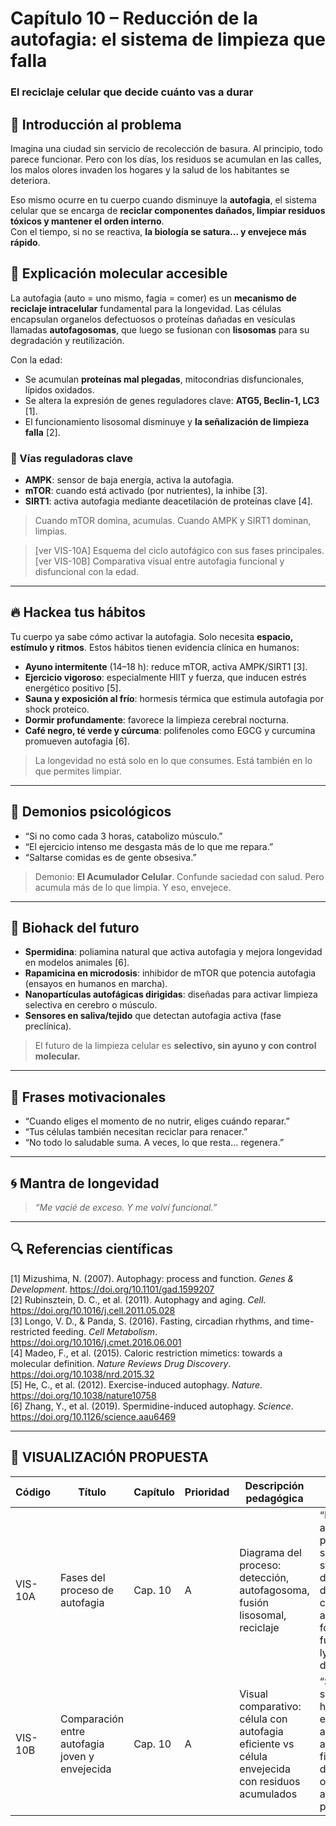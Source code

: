 # Capítulo 10 – Reducción de la autofagia: el sistema de limpieza que falla  
### El reciclaje celular que decide cuánto vas a durar

## 🧠 Introducción al problema

Imagina una ciudad sin servicio de recolección de basura. Al principio, todo parece funcionar. Pero con los días, los residuos se acumulan en las calles, los malos olores invaden los hogares y la salud de los habitantes se deteriora.

Eso mismo ocurre en tu cuerpo cuando disminuye la **autofagia**, el sistema celular que se encarga de **reciclar componentes dañados, limpiar residuos tóxicos y mantener el orden interno**.  
Con el tiempo, si no se reactiva, **la biología se satura… y envejece más rápido**.

## 🧬 Explicación molecular accesible

La autofagia (auto = uno mismo, fagia = comer) es un **mecanismo de reciclaje intracelular** fundamental para la longevidad. Las células encapsulan organelos defectuosos o proteínas dañadas en vesículas llamadas **autofagosomas**, que luego se fusionan con **lisosomas** para su degradación y reutilización.

Con la edad:

- Se acumulan **proteínas mal plegadas**, mitocondrias disfuncionales, lípidos oxidados.  
- Se altera la expresión de genes reguladores clave: **ATG5, Beclin-1, LC3** [1].  
- El funcionamiento lisosomal disminuye y **la señalización de limpieza falla** [2].

### 🔄 Vías reguladoras clave

- **AMPK**: sensor de baja energía, activa la autofagia.  
- **mTOR**: cuando está activado (por nutrientes), la inhibe [3].  
- **SIRT1**: activa autofagia mediante deacetilación de proteínas clave [4].

> Cuando mTOR domina, acumulas. Cuando AMPK y SIRT1 dominan, limpias.

> [ver VIS-10A] Esquema del ciclo autofágico con sus fases principales.  
> [ver VIS-10B] Comparativa visual entre autofagia funcional y disfuncional con la edad.

---

## 🔥 Hackea tus hábitos

Tu cuerpo ya sabe cómo activar la autofagia. Solo necesita **espacio, estímulo y ritmos**. Estos hábitos tienen evidencia clínica en humanos:

- **Ayuno intermitente** (14–18 h): reduce mTOR, activa AMPK/SIRT1 [3].  
- **Ejercicio vigoroso**: especialmente HIIT y fuerza, que inducen estrés energético positivo [5].  
- **Sauna y exposición al frío**: hormesis térmica que estimula autofagia por shock proteico.  
- **Dormir profundamente**: favorece la limpieza cerebral nocturna.  
- **Café negro, té verde y cúrcuma**: polifenoles como EGCG y curcumina promueven autofagia [6].

> La longevidad no está solo en lo que consumes. Está también en lo que permites limpiar.

---

## 🧠 Demonios psicológicos

- “Si no como cada 3 horas, catabolizo músculo.”  
- “El ejercicio intenso me desgasta más de lo que me repara.”  
- “Saltarse comidas es de gente obsesiva.”

> Demonio: **El Acumulador Celular**. Confunde saciedad con salud. Pero acumula más de lo que limpia. Y eso, envejece.

---

## 🚀 Biohack del futuro

- **Spermidina**: poliamina natural que activa autofagia y mejora longevidad en modelos animales [6].  
- **Rapamicina en microdosis**: inhibidor de mTOR que potencia autofagia (ensayos en humanos en marcha).  
- **Nanopartículas autofágicas dirigidas**: diseñadas para activar limpieza selectiva en cerebro o músculo.  
- **Sensores en saliva/tejido** que detectan autofagia activa (fase preclínica).

> El futuro de la limpieza celular es **selectivo, sin ayuno y con control molecular.**

---

## 💬 Frases motivacionales

- “Cuando eliges el momento de no nutrir, eliges cuándo reparar.”  
- “Tus células también necesitan reciclar para renacer.”  
- “No todo lo saludable suma. A veces, lo que resta… regenera.”

---

## 🌀 Mantra de longevidad

> *“Me vacié de exceso. Y me volví funcional.”*

---

## 🔍 Referencias científicas

[1] Mizushima, N. (2007). Autophagy: process and function. *Genes & Development*. https://doi.org/10.1101/gad.1599207  
[2] Rubinsztein, D. C., et al. (2011). Autophagy and aging. *Cell*. https://doi.org/10.1016/j.cell.2011.05.028  
[3] Longo, V. D., & Panda, S. (2016). Fasting, circadian rhythms, and time-restricted feeding. *Cell Metabolism*. https://doi.org/10.1016/j.cmet.2016.06.001  
[4] Madeo, F., et al. (2015). Caloric restriction mimetics: towards a molecular definition. *Nature Reviews Drug Discovery*. https://doi.org/10.1038/nrd.2015.32  
[5] He, C., et al. (2012). Exercise-induced autophagy. *Nature*. https://doi.org/10.1038/nature10758  
[6] Zhang, Y., et al. (2019). Spermidine-induced autophagy. *Science*. https://doi.org/10.1126/science.aau6469  

---

## 🎨 VISUALIZACIÓN PROPUESTA

| Código   | Título                                       | Capítulo | Prioridad | Descripción pedagógica                                                                                   | Prompt IA                                                                                                                                       | Generada | Enlace |
|----------|-----------------------------------------------|----------|-----------|-----------------------------------------------------------------------------------------------------------|--------------------------------------------------------------------------------------------------------------------------------------------------|----------|--------|
| VIS-10A  | Fases del proceso de autofagia               | Cap. 10  | A         | Diagrama del proceso: detección, autofagosoma, fusión lisosomal, reciclaje                               | “Diagram of the autophagy process showing stages: detection of damaged components, autophagosome formation, fusion with lysosome, degradation” | ⬜        | —      |
| VIS-10B  | Comparación entre autofagia joven y envejecida | Cap. 10  | A         | Visual comparativo: célula con autofagia eficiente vs célula envejecida con residuos acumulados          | “Split-image showing a healthy cell with efficient autophagy and an aging cell filled with damaged organelles and aggregated proteins”          | ⬜        | —      |
